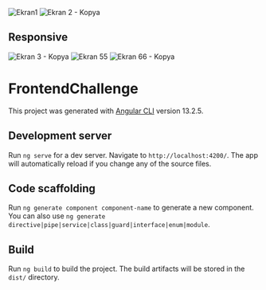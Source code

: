

![Ekran1](https://user-images.githubusercontent.com/67110171/158453622-f0d458dc-781c-44b0-bc1e-c7eed5463636.PNG)
![Ekran 2 - Kopya](https://user-images.githubusercontent.com/67110171/158453664-f1a014a6-f3b3-43cc-9441-a88caf994bf1.PNG)

## Responsive

![Ekran 3 - Kopya](https://user-images.githubusercontent.com/67110171/158453673-7293c655-1380-4396-b953-3229e9019b2b.PNG)
![Ekran 55](https://user-images.githubusercontent.com/67110171/158453687-83d0e3ad-08a2-4cb5-84e3-326710621ee9.PNG)
![Ekran 66 - Kopya](https://user-images.githubusercontent.com/67110171/158453891-b1b6f83b-a8df-457f-abe0-ac92e605c9dc.PNG)

# FrontendChallenge

This project was generated with [Angular CLI](https://github.com/angular/angular-cli) version 13.2.5.

## Development server

Run `ng serve` for a dev server. Navigate to `http://localhost:4200/`. The app will automatically reload if you change any of the source files.

## Code scaffolding

Run `ng generate component component-name` to generate a new component. You can also use `ng generate directive|pipe|service|class|guard|interface|enum|module`.

## Build

Run `ng build` to build the project. The build artifacts will be stored in the `dist/` directory.



